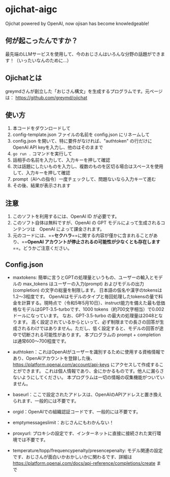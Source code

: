 # ojichat-aigc
Ojichat powered by OpenAI, now ojisan has become knowledgeable!

## 何が起こったんですか？
最先端のLLMサービスを使用して、今のおじさんはいろんな分野の話題ができます！（いったいなんのために…）

## Ojichatとは
greymdさんが創立した「おじさん構文」を生成するプログラムです。元ページは： https://github.com/greymd/ojichat 

## 使い方
1. 本コードをダウンロードして
2. config-template.json ファイルの名前を config.json にリネームして
3. config.json を開いて、特に要件がなければ、"authtoken" の行だけに OpenAI API keyを入力し、他のはそのままで
4. `go run .` コマンドを実行して
5. 話相手の名前を入力して、入力キーを押して確認
6. 次は話題にしたいものを入力し、複数のものを区切る場合はスペースを使用して、入力キーを押して確認
7. prompt（AIへの指令）一度チェックして、問題ないなら入力キーて進む
8. その後、結果が表示されます

## 注意
1. このソフトを利用するには、OpenAI ID が必要です。
2. このソフト自体は無料ですが、OpenAI の GPT モデルによって生成されるコンテンツは　OpenAI によって課金されます。
3. 元のコードには、==**セクハラ**==に関する内容が僅かに含まれることがあり、==**OpenAI アカウントが停止されるの可能性が少なくとも存在します**==。どうかご注意ください。

## Config.json
- maxtokens: 簡単に言うとGPTの処理量というもの、ユーザーの輸入とモデルの max_tokens はユーザーの入力(prompt) およびモデルの出力(completion) の文字の総量を制限します。
        日本語の仮名や漢字のtokensは1.2〜3程度です。
        OpenAIはモデルのタイプと毎回処理したtokensの量で料金を計算する。現時点で（令和5年5月10日）、instruct能力を備えた最も低価格なモデルはGPT-3.5-turboです、1000 tokens（約700文字相当）で0.002 ドールになっています。
        なお、GPT-3.5-turbo の最大の処理量は2048となります。
        高く設定されているからといって、必ず制限までの長さの回答が生成されるわけではありません。ただし、低く設定すると、モデルの回答が途中で切断される可能性があります。
        本プログラムの prompt + completion は通常600〜700程度です。
        
- authtoken：これはOpenAIがユーザーを識別するために使用する資格情報であり、OpenAIアカウントを登録した後、https://platform.openai.com/account/api-keys にアクセスして作成することができます。
        これは個人情報であり、金にかかるものです。他人に漏らさないようにしてください。
        本プログラムは一切の情報の収集機能がついていません。
- baseurl：ここで設定されたアドレスは、OpenAIのAPIアドレスと置き換えられます、一般的には不要です。
- orgid：OpenAIでの組織認証コードです、一般的には不要です。
- emptymessageslimit：おじさんにもわかんない！
- proxyurl: プロキシの設定です、インターネットに直接に接続された実行環境では不要です。
- temperature/topp/frequencypenalty/presencepenalty: モデル関連の設定です、おじさんが面白いかおかしいかに関わるです、詳細は https://platform.openai.com/docs/api-reference/completions/create まで
